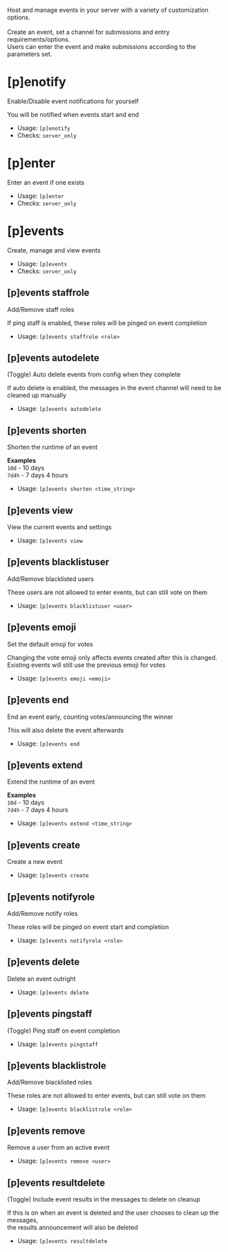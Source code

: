 Host and manage events in your server with a variety of customization options.<br/><br/>Create an event, set a channel for submissions and entry requirements/options.<br/>Users can enter the event and make submissions according to the parameters set.

# [p]enotify
Enable/Disable event notifications for yourself<br/>

You will be notified when events start and end<br/>
 - Usage: `[p]enotify`
 - Checks: `server_only`
# [p]enter
Enter an event if one exists<br/>
 - Usage: `[p]enter`
 - Checks: `server_only`
# [p]events
Create, manage and view events<br/>
 - Usage: `[p]events`
 - Checks: `server_only`
## [p]events staffrole
Add/Remove staff roles<br/>

If ping staff is enabled, these roles will be pinged on event completion<br/>
 - Usage: `[p]events staffrole <role>`
## [p]events autodelete
(Toggle) Auto delete events from config when they complete<br/>

If auto delete is enabled, the messages in the event channel will need to be cleaned up manually<br/>
 - Usage: `[p]events autodelete`
## [p]events shorten
Shorten the runtime of an event<br/>

**Examples**<br/>
`10d` - 10 days<br/>
`7d4h` - 7 days 4 hours<br/>
 - Usage: `[p]events shorten <time_string>`
## [p]events view
View the current events and settings<br/>
 - Usage: `[p]events view`
## [p]events blacklistuser
Add/Remove blacklisted users<br/>

These users are not allowed to enter events, but can still vote on them<br/>
 - Usage: `[p]events blacklistuser <user>`
## [p]events emoji
Set the default emoji for votes<br/>

Changing the vote emoji only affects events created after this is changed.<br/>
Existing events will still use the previous emoji for votes<br/>
 - Usage: `[p]events emoji <emoji>`
## [p]events end
End an event early, counting votes/announcing the winner<br/>

This will also delete the event afterwards<br/>
 - Usage: `[p]events end`
## [p]events extend
Extend the runtime of an event<br/>

**Examples**<br/>
`10d` - 10 days<br/>
`7d4h` - 7 days 4 hours<br/>
 - Usage: `[p]events extend <time_string>`
## [p]events create
Create a new event<br/>
 - Usage: `[p]events create`
## [p]events notifyrole
Add/Remove notify roles<br/>

These roles will be pinged on event start and completion<br/>
 - Usage: `[p]events notifyrole <role>`
## [p]events delete
Delete an event outright<br/>
 - Usage: `[p]events delete`
## [p]events pingstaff
(Toggle) Ping staff on event completion<br/>
 - Usage: `[p]events pingstaff`
## [p]events blacklistrole
Add/Remove blacklisted roles<br/>

These roles are not allowed to enter events, but can still vote on them<br/>
 - Usage: `[p]events blacklistrole <role>`
## [p]events remove
Remove a user from an active event<br/>
 - Usage: `[p]events remove <user>`
## [p]events resultdelete
(Toggle) Include event results in the messages to delete on cleanup<br/>

If this is on when an event is deleted and the user chooses to clean up the messages,<br/>
the results announcement will also be deleted<br/>
 - Usage: `[p]events resultdelete`
